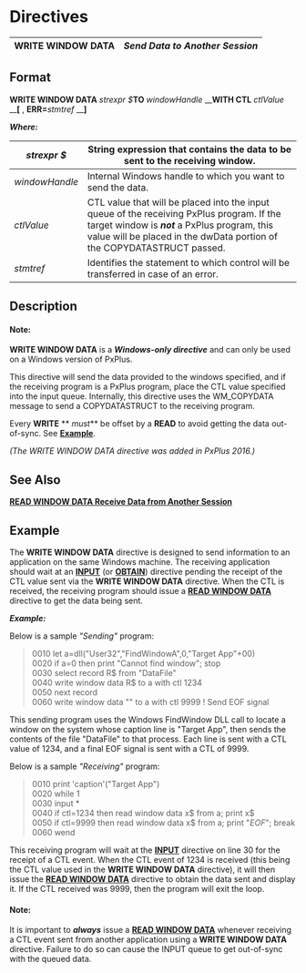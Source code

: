 # Directives

**WRITE WINDOW DATA** |  **_Send Data to Another Session_**  
---|---  
  
## Format

**WRITE WINDOW DATA** _strexpr_ _$_**TO** _windowHandle_ __**WITH CTL** _ctlValue_ __**[** , **ERR=**_stmtref_ __**]**

**_Where:_**

_strexpr_ _$_ |  String expression that contains the data to be sent to the receiving window.  
---|---  
_windowHandle_ |  Internal Windows handle to which you want to send the data.  
_ctlValue_ |  CTL value that will be placed into the input queue of the receiving PxPlus program. If the target window is **_not_** a PxPlus program, this value will be placed in the dwData portion of the COPYDATASTRUCT passed.  
_stmtref_ |  Identifies the statement to which control will be transferred in case of an error.  
  
## Description

#### **Note:**  
**WRITE WINDOW DATA** is a **_Windows-only directive_** and can only be used on a Windows version of PxPlus.

This directive will send the data provided to the windows specified, and if the receiving program is a PxPlus program, place the CTL value specified into the input queue. Internally, this directive uses the WM_COPYDATA message to send a COPYDATASTRUCT to the receiving program.

Every **WRITE** ** _must_** be offset by a **READ** to avoid getting the data out-of-sync. See **[Example](writewindowdata.htm#Mark1)**.

_(The WRITE WINDOW DATA directive was added in PxPlus 2016.)_

## See Also

**[READ WINDOW DATA Receive Data from Another Session](readwindowdata.md)**

##  Example

The **WRITE WINDOW DATA** directive is designed to send information to an application on the same Windows machine. The receiving application should wait at an **[INPUT](input.md)** (or **[OBTAIN](obtain.md)**) directive pending the receipt of the CTL value sent via the **WRITE WINDOW DATA** directive. When the CTL is received, the receiving program should issue a **[READ WINDOW DATA](readwindowdata.md)** directive to get the data being sent.

**_Example:_**

Below is a sample _"Sending"_ program:

> 0010 let a=dll("User32","FindWindowA",0,"Target App"+$00$)  
>  0020 if a=0 then print "Cannot find window"; stop  
>  0030 select record R$ from "DataFile"  
>  0040 write window data R$ to a with ctl 1234  
>  0050 next record  
>  0060 write window data "" to a with ctl 9999 ! Send EOF signal

This sending program uses the Windows FindWindow DLL call to locate a window on the system whose caption line is "Target App", then sends the contents of the file "DataFile" to that process. Each line is sent with a CTL value of 1234, and a final EOF signal is sent with a CTL of 9999.

Below is a sample _"Receiving"_ program:

> 0010 print 'caption'("Target App")  
>  0020 while 1  
>  0030 input *  
>  0040 if ctl=1234 then read window data x$ from a; print x$  
>  0050 if ctl=9999 then read window data x$ from a; print "*EOF*"; break  
>  0060 wend

This receiving program will wait at the **[INPUT](input.md)** directive on line 30 for the receipt of a CTL event. When the CTL event of 1234 is received (this being the CTL value used in the **WRITE WINDOW DATA** directive), it will then issue the **[READ WINDOW DATA](readwindowdata.md)** directive to obtain the data sent and display it. If the CTL received was 9999, then the program will exit the loop.

#### **Note:**  
It is important to **_always_** issue a **[READ WINDOW DATA](readwindowdata.md)** whenever receiving a CTL event sent from another application using a **WRITE WINDOW DATA** directive. Failure to do so can cause the INPUT queue to get out-of-sync with the queued data.
